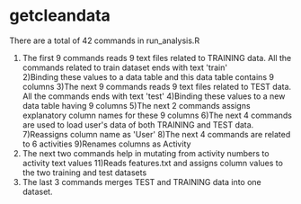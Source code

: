 # getcleandata
 There are a total of 42 commands in run_analysis.R <br>
 1) The first 9 commands reads 9 text files related to TRAINING data. All the commands related to train dataset ends with text 'train' <br>
2)Binding these values to a data table and this data table contains 9 columns
3)The next 9 commands reads 9 text files related to TEST data. All the commands ends with text 'test'
4)Binding these values to a new data table having 9 columns
5)The next 2 commands assigns explanatory column names for these 9 columns
6)The next 4 commands are used to load user's data of both TRAINING and TEST data.
7)Reassigns column name as 'User'
8)The next 4 commands are related to 6 activities
9)Renames columns as Activity
10) The next two commands help in mutating from activity numbers to activity text values
11)Reads features.txt and assigns column values to the two training and test datasets
12) The last 3 commands merges TEST and TRAINING data into one dataset.
